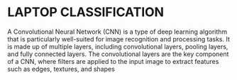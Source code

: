 # LAPTOP CLASSIFICATION 
A Convolutional Neural Network (CNN) is a type of deep learning algorithm that is particularly well-suited for image recognition and processing tasks. It is made up of multiple layers, including convolutional layers, pooling layers, and fully connected layers.
The convolutional layers are the key component of a CNN, where filters are applied to the input image to extract features such as edges, textures, and shapes
